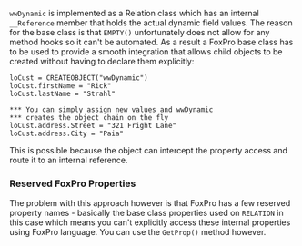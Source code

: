 ﻿`wwDynamic` is implemented as a Relation class which has an internal `__Reference` member that holds the actual dynamic field values. The reason for the base class is that `EMPTY()` unfortunately does not allow for any method hooks so it can't be automated. As a result a FoxPro base class has to be used to provide a smooth integration that allows child objects to be created without having to declare them explicitly:

```foxpro
loCust = CREATEOBJECT("wwDynamic")
loCust.firstName = "Rick"
loCust.lastName = "Strahl"

*** You can simply assign new values and wwDynamic
*** creates the object chain on the fly
loCust.address.Street = "321 Fright Lane"
loCust.address.City = "Paia"
```

This is possible because the object can intercept the property access and route it to an internal reference.

### Reserved FoxPro Properties
The problem with this approach however is that FoxPro has a few reserved property names - basically the base class properties used on `RELATION` in this case which means you can't explicitly access these internal properties using FoxPro language. You can use the `GetProp()` method however.